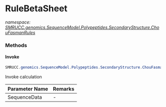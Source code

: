 ﻿# RuleBetaSheet
_namespace: [SMRUCC.genomics.SequenceModel.Polypeptides.SecondaryStructure.ChouFasmanRules](./index.md)_





### Methods

#### Invoke
```csharp
SMRUCC.genomics.SequenceModel.Polypeptides.SecondaryStructure.ChouFasmanRules.RuleBetaSheet.Invoke(SMRUCC.genomics.SequenceModel.Polypeptides.SecondaryStructure.AminoAcid[])
```
Invoke calculation

|Parameter Name|Remarks|
|--------------|-------|
|SequenceData|-|



